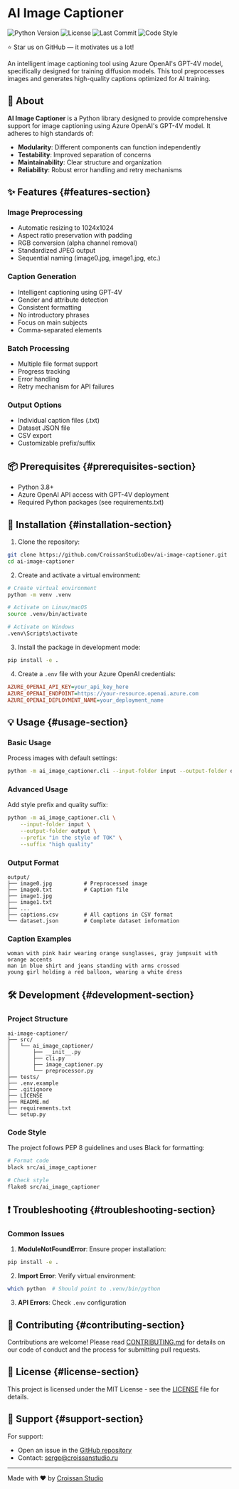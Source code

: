 # AI Image Captioner

![Python Version](https://img.shields.io/badge/python-3.8%2B-blue)
![License](https://img.shields.io/badge/license-MIT-green)
![Last Commit](https://img.shields.io/github/last-commit/CroissanStudioDev/ai-image-captioner)
![Code Style](https://img.shields.io/badge/code%20style-black-black)

⭐ Star us on GitHub — it motivates us a lot!

An intelligent image captioning tool using Azure OpenAI's GPT-4V model, specifically designed for training diffusion models. This tool preprocesses images and generates high-quality captions optimized for AI training.

## 🎯 About

**AI Image Captioner** is a Python library designed to provide comprehensive support for image captioning using Azure OpenAI's GPT-4V model. It adheres to high standards of:

- **Modularity**: Different components can function independently
- **Testability**: Improved separation of concerns
- **Maintainability**: Clear structure and organization
- **Reliability**: Robust error handling and retry mechanisms

## ✨ Features {#features-section}

### Image Preprocessing

- Automatic resizing to 1024x1024
- Aspect ratio preservation with padding
- RGB conversion (alpha channel removal)
- Standardized JPEG output
- Sequential naming (image0.jpg, image1.jpg, etc.)

### Caption Generation

- Intelligent captioning using GPT-4V
- Gender and attribute detection
- Consistent formatting
- No introductory phrases
- Focus on main subjects
- Comma-separated elements

### Batch Processing

- Multiple file format support
- Progress tracking
- Error handling
- Retry mechanism for API failures

### Output Options

- Individual caption files (.txt)
- Dataset JSON file
- CSV export
- Customizable prefix/suffix

## 📦 Prerequisites {#prerequisites-section}

- Python 3.8+
- Azure OpenAI API access with GPT-4V deployment
- Required Python packages (see requirements.txt)

## 🚀 Installation {#installation-section}

1. Clone the repository:

```bash
git clone https://github.com/CroissanStudioDev/ai-image-captioner.git
cd ai-image-captioner
```

2. Create and activate a virtual environment:

```bash
# Create virtual environment
python -m venv .venv

# Activate on Linux/macOS
source .venv/bin/activate

# Activate on Windows
.venv\Scripts\activate
```

3. Install the package in development mode:

```bash
pip install -e .
```

4. Create a `.env` file with your Azure OpenAI credentials:

```ini
AZURE_OPENAI_API_KEY=your_api_key_here
AZURE_OPENAI_ENDPOINT=https://your-resource.openai.azure.com
AZURE_OPENAI_DEPLOYMENT_NAME=your_deployment_name
```

## 💡 Usage {#usage-section}

### Basic Usage

Process images with default settings:

```bash
python -m ai_image_captioner.cli --input-folder input --output-folder output
```

### Advanced Usage

Add style prefix and quality suffix:

```bash
python -m ai_image_captioner.cli \
    --input-folder input \
    --output-folder output \
    --prefix "in the style of TOK" \
    --suffix "high quality"
```

### Output Format

```text
output/
├── image0.jpg          # Preprocessed image
├── image0.txt          # Caption file
├── image1.jpg
├── image1.txt
├── ...
├── captions.csv        # All captions in CSV format
└── dataset.json        # Complete dataset information
```

### Caption Examples

```text
woman with pink hair wearing orange sunglasses, gray jumpsuit with orange accents
man in blue shirt and jeans standing with arms crossed
young girl holding a red balloon, wearing a white dress
```

## 🛠️ Development {#development-section}

### Project Structure

```text
ai-image-captioner/
├── src/
│   └── ai_image_captioner/
│       ├── __init__.py
│       ├── cli.py
│       ├── image_captioner.py
│       └── preprocessor.py
├── tests/
├── .env.example
├── .gitignore
├── LICENSE
├── README.md
├── requirements.txt
└── setup.py
```

### Code Style

The project follows PEP 8 guidelines and uses Black for formatting:

```bash
# Format code
black src/ai_image_captioner

# Check style
flake8 src/ai_image_captioner
```

## ❗ Troubleshooting {#troubleshooting-section}

### Common Issues

1. **ModuleNotFoundError**: Ensure proper installation:

```bash
pip install -e .
```

2. **Import Error**: Verify virtual environment:

```bash
which python  # Should point to .venv/bin/python
```

3. **API Errors**: Check `.env` configuration

## 🤝 Contributing {#contributing-section}

Contributions are welcome! Please read [CONTRIBUTING.md](CONTRIBUTING.md) for details on our code of conduct and the process for submitting pull requests.

## 📄 License {#license-section}

This project is licensed under the MIT License - see the [LICENSE](LICENSE) file for details.

## 💬 Support {#support-section}

For support:

- Open an issue in the [GitHub repository](https://github.com/CroissanStudioDev/ai-image-captioner/issues)
- Contact: <serge@croissanstudio.ru>

---

Made with ❤️ by [Croissan Studio](https://github.com/CroissanStudioDev)
